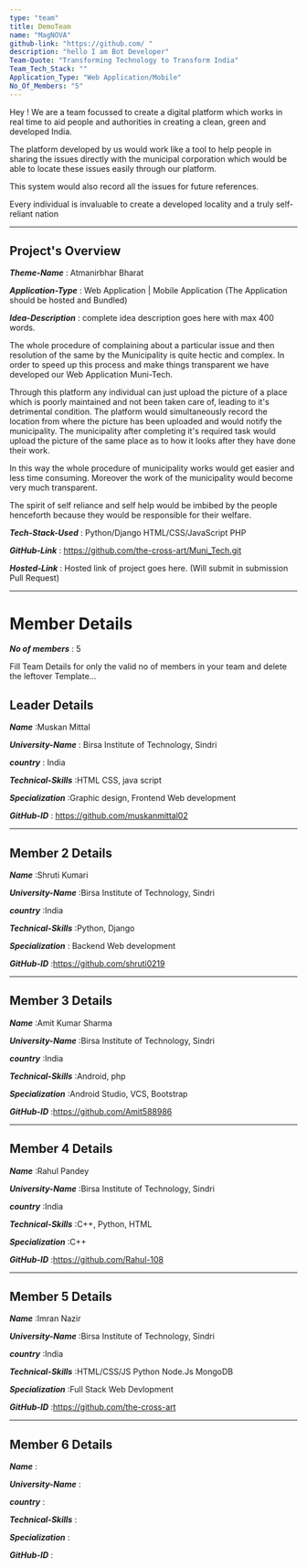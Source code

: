 ```yaml
---
type: "team"                                                        
title: DemoTeam
name: "MagNOVA"
github-link: "https://github.com/ "
description: "hello I am Bot Developer"
Team-Quote: "Transforming Technology to Transform India"
Team_Tech_Stack: ""
Application_Type: "Web Application/Mobile"
No_Of_Members: "5"
---
```


Hey ! We are a team focussed to create a digital platform which works in real time to aid people and authorities in creating a clean, green and developed India.

The platform developed by us would work like a tool to help people in sharing the issues directly with the municipal corporation which would be able to locate these issues easily through our platform.

This system would also record all the issues for future references.

Every individual is invaluable to create a developed locality and a truly self-reliant nation


---

## Project's Overview

_**Theme-Name**_ : Atmanirbhar Bharat

_**Application-Type**_ :   Web Application | Mobile Application (The Application should be hosted and Bundled)

_**Idea-Description**_ :    complete idea description goes here with max 400 words.

The whole procedure of complaining about a particular issue and then resolution of the same by the Municipality is quite hectic and complex. In order to speed up this process and make things transparent we have developed our Web Application Muni-Tech.

Through this platform any individual can just upload the picture of a place which is poorly maintained and not been taken care of, leading to it's detrimental condition.  The platform would simultaneously record the location from where the picture has been uploaded and would notify the municipality. The municipality after completing it's required task would upload the picture of the same place as to how it looks after they have done their work. 

In this way the whole procedure of municipality works would get easier and less time consuming. Moreover the work of the municipality would become very much transparent. 

The spirit of self reliance and self help would be imbibed by the people henceforth because they would be responsible for their welfare.

_**Tech-Stack-Used**_ :  Python/Django HTML/CSS/JavaScript PHP

_**GitHub-Link**_ :   https://github.com/the-cross-art/Muni_Tech.git 

_**Hosted-Link**_ :    Hosted link of project goes here. (Will submit in submission Pull Request)

---

# Member Details

_**No of members**_ : 5

Fill Team Details for only the valid no of members in your team and delete the leftover Template...

## Leader Details

_**Name**_ :Muskan Mittal

_**University-Name**_ : Birsa Institute of Technology, Sindri

_**country**_ : India
 
_**Technical-Skills**_ :HTML CSS, java script

_**Specialization**_ :Graphic design, Frontend Web development 

_**GitHub-ID**_ :  https://github.com/muskanmittal02

---

## Member 2 Details

_**Name**_ :Shruti Kumari

_**University-Name**_ :Birsa Institute of Technology, Sindri

_**country**_ :India
 
_**Technical-Skills**_ :Python, Django

_**Specialization**_ : Backend Web development 

_**GitHub-ID**_ :https://github.com/shruti0219   

---

## Member 3 Details

_**Name**_ :Amit Kumar Sharma

_**University-Name**_ :Birsa Institute of Technology, Sindri 

_**country**_ :India
 
_**Technical-Skills**_ :Android, php

_**Specialization**_ :Android Studio, VCS, Bootstrap

_**GitHub-ID**_ :https://github.com/Amit588986   

---

## Member 4 Details

_**Name**_ :Rahul Pandey

_**University-Name**_ :Birsa Institute of Technology, Sindri  

_**country**_ :India
 
_**Technical-Skills**_ :C++, Python, HTML

_**Specialization**_ :C++

_**GitHub-ID**_ :https://github.com/Rahul-108  

---

## Member 5 Details

_**Name**_ :Imran Nazir

_**University-Name**_ :Birsa Institute of Technology, Sindri 

_**country**_ :India
 
_**Technical-Skills**_ :HTML/CSS/JS Python Node.Js MongoDB

_**Specialization**_ :Full Stack Web Devlopment

_**GitHub-ID**_ :https://github.com/the-cross-art  

---

## Member 6 Details

_**Name**_ :

_**University-Name**_ : 

_**country**_ :
 
_**Technical-Skills**_ :

_**Specialization**_ :

_**GitHub-ID**_ :  



